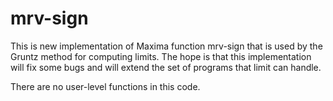 # mrv-sign

 This is new implementation of Maxima function mrv-sign that is used by the Gruntz method for computing limits. The hope is that this implementation will fix some bugs
 and will extend the set of programs that limit can handle.

 There are no user-level functions in this code.


